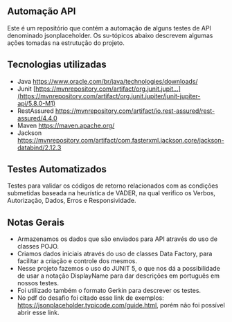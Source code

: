 ## Automação API
Este é um repositório que contém a automação de alguns testes de API denominado jsonplaceholder. Os su-tópicos abaixo descrevem algumas ações tomadas na estrutução do projeto.

## Tecnologias utilizadas

 - Java 
 https://www.oracle.com/br/java/technologies/downloads/
 - Junit 
 [https://mvnrepository.com/artifact/org.junit.jupit...](https://mvnrepository.com/artifact/org.junit.jupiter/junit-jupiter-api/5.8.0-M1)
 - RestAssured
  https://mvnrepository.com/artifact/io.rest-assured/rest-assured/4.4.0
 - Maven
 https://maven.apache.org/
 - Jackson
 https://mvnrepository.com/artifact/com.fasterxml.jackson.core/jackson-databind/2.12.3

## Testes Automatizados

Testes para validar os códigos de retorno relacionados com as condições submetidas baseada na heurística de VADER, na qual verifico os Verbos, Autorização, Dados, Erros e Responsividade. 

## Notas Gerais

 - Armazenamos os dados que são enviados para API  através do uso de
   classes POJO.
 - Criamos dados iniciais através do uso de classes  Data Factory, para
   facilitar a criação e controle dos mesmos.
 - Nesse projeto fazemos o uso do JUNIT 5, o que nos dá a possibilidade
   de usar a notação DisplayName para dar descrições em português em
   nossos testes.
 - Foi utilizado também o formato Gerkin para descrever os testes.
 - No pdf do desafio foi citado esse link de exemplos:
   https://jsonplaceholder.typicode.com/guide.html, porém não foi
   possível abrir esse link.
